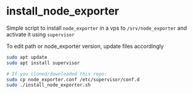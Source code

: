 # install_node_exporter
Simple script to install `node_exporter` in a vps to `/srv/node_exporter` and activate it using `supervisor`

To edit path or node_exporter version, update files accordingly

```sh
sudo apt update
sudo apt install supervisor

# If you cloned/downloaded this repo:
sudo cp node_exporter.conf /etc/supervisor/conf.d
sudo ./install_node_exporter.sh
```
